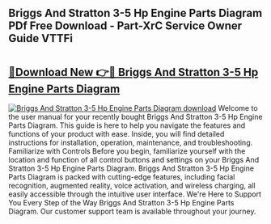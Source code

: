 ## Briggs And Stratton 3-5 Hp Engine Parts Diagram PDf Free Download - Part-XrC Service Owner Guide VTTFi

# <h2><a href="http://dfq9yh.blite.top/?on=Briggs+And+Stratton+3-5+Hp+Engine+Parts+Diagram">🔗Download New 👉🔴 Briggs And Stratton 3-5 Hp Engine Parts Diagram</a></h2>

[![Briggs And Stratton 3-5 Hp Engine Parts Diagram download](https://i.imgur.com/lujVjoI.png)](http://dfq9yh.blite.top/?on=Briggs+And+Stratton+3-5+Hp+Engine+Parts+Diagram)
Welcome to the user manual for your recently bought Briggs And Stratton 3-5 Hp Engine Parts Diagram. This guide is here to help you navigate the features and functions of your product with ease. Inside, you will find detailed instructions for installation, operation, maintenance, and troubleshooting. Familiarize with Controls Before you begin, familiarize yourself with the location and function of all control buttons and settings on your Briggs And Stratton 3-5 Hp Engine Parts Diagram. Briggs And Stratton 3-5 Hp Engine Parts Diagram is packed with cutting-edge features, including facial recognition, augmented reality, voice activation, and wireless charging, all easily accessible through the intuitive user interface. We're Here to Support You Every Step of the Way Briggs And Stratton 3-5 Hp Engine Parts Diagram. Our customer support team is available throughout your journey.
